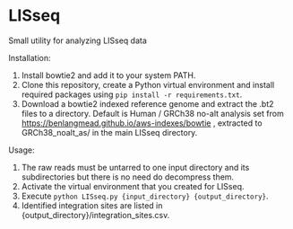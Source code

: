# LISseq
Small utility for analyzing LISseq data

Installation:
1. Install bowtie2 and add it to your system PATH. 
2. Clone this repository, create a Python virtual environment and install required packages using `pip install -r requirements.txt`.
3. Download a bowtie2 indexed reference genome and extract the .bt2 files to a directory.
   Default is Human / GRCh38 no-alt analysis set from https://benlangmead.github.io/aws-indexes/bowtie ,
   extracted to GRCh38_noalt_as/ in the main LISseq directory.

Usage:
1. The raw reads must be untarred to one input directory and its subdirectories but there is no need do decompress them.
2. Activate the virtual environment that you created for LISseq.
3. Execute `python LISseq.py {input_directory} {output_directory}`.
4. Identified integration sites are listed in {output_directory}/integration_sites.csv.